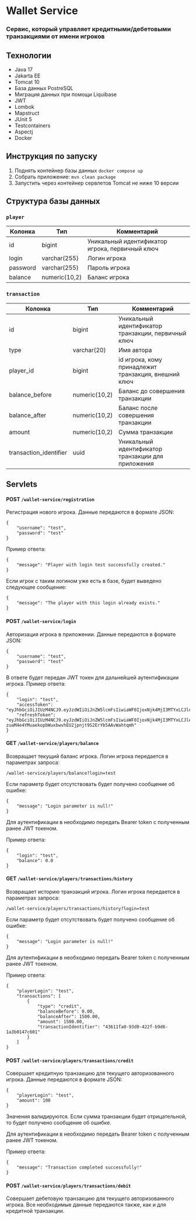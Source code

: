 # Wallet Service
### Cервис, который управляет кредитными/дебетовыми транзакциями от имени игроков

## Технологии

- Java 17
- Jakarta EE
- Tomcat 10
- База данных PostreSQL
- Миграция данных при помощи Liquibase
- JWT
- Lombok
- Mapstruct
- JUnit 5
- Testcontainers
- Aspectj
- Docker

## Инструкция по запуску
1. Поднять контейнер базы данных ``` docker compose up ``` 
2. Собрать приложение: ``` mvn clean package ``` 
3. Запустить через контейнер сервлетов Tomcat не ниже 10 версии

## Структура базы данных

### `player`

| Колонка  | Тип           | Комментарий                                     |
|----------|---------------|-------------------------------------------------|
| id       | bigint        | Уникальный идентификатор игрока, первичный ключ |
| login    | varchar(255)  | Логин игрока                                    |
| password | varchar(255)  | Пароль игрока                                   |
| balance  | numeric(10,2) | Баланс игрока                                   |

### `transaction`

| Колонка                | Тип           | Комментарий                                          |
|------------------------|---------------|------------------------------------------------------|
| id                     | bigint        | Уникальный идентификатор транзакции, первичный ключ  |
| type                   | varchar(20)   | Имя автора                                           |
| player_id              | bigint        | id игрока, кому принадлежит транзакция, внешний ключ |
| balance_before         | numeric(10,2) | Баланс до совершения транзакции                      |
| balance_after          | numeric(10,2) | Баланс после совершения транзакции                   |
| amount                 | numeric(10,2) | Сумма транзакции                                     |
| transaction_identifier | uuid          | Уникальный идентификатор транзакции для приложения   |

## Servlets

#### POST `/wallet-service/registration`

Регистрация нового игрока. Данные передаются в формате JSON:

```
{
    "username": "test",
    "password": "test"
}
```

Пример ответа:

```
{
    "message": "Player with login test successfully created."
}
```

Если игрок с таким логином уже есть в базе, будет выведено следующее сообщение:

```
{
    "message": "The player with this login already exists."
}
```

#### POST `/wallet-service/login`

Авторизация игрока в приложении. Данные передаются в формате JSON:

```
{
    "username": "test",
    "password": "test"
}
```

В ответе будет передан JWT токен для дальнейшей аутентификации игрока. Пример ответа:

```
{
    "login": "test",
    "accessToken": "eyJhbGciOiJIUzM4NCJ9.eyJzdWIiOiJnZW5lcmFsIiwiaWF0IjoxNjk4MjI3MTYxLCJleHAiOjE2OTgyMzA3NjF9.5jexC7YryLT_ViPvqtqTtg421VaPb33vg3AlrM3BS9kz4r4sEibkX_uePj5vlmwJ",
    "refreshToken": "eyJhbGciOiJIUzM4NCJ9.eyJzdWIiOiJnZW5lcmFsIiwiaWF0IjoxNjk4MjI3MTYxLCJleHAiOjE3MDA4MTkxNjF9.EanP2UYs2cZrnF-zuaM4e4YMuaekopbWuxbwvhEU2jpnjt9S2ErYb5AAvWahtqmh"
}
```

#### GET `/wallet-service/players/balance`

Возвращает текущий баланс игрока. Логин игрока передается в параметрах запроса:

```
/wallet-service/players/balance?login=test
```

Если параметр будет отсутствовать будет получено сообщение об ошибке:

```
{
    "message": "Login parameter is null!"
}
```

Для аутентификации в необходимо передать Bearer token с полученным ранее JWT токеном.

Пример ответа:

```
{
    "login": "test",
    "balance": 0.0
}
```

#### GET `/wallet-service/players/transactions/history`

Возвращает историю транзакций игрока. Логин игрока передается в параметрах запроса:

```
/wallet-service/players/transactions/history?login=test
```

Если параметр будет отсутствовать будет получено сообщение об ошибке:

```
{
    "message": "Login parameter is null!"
}
```

Для аутентификации в необходимо передать Bearer token с полученным ранее JWT токеном.

Пример ответа:

```
{
    "playerLogin": "test",
    "transactions": [
        {
            "type": "credit",
            "balanceBefore": 0.00,
            "balanceAfter": 1500.00,
            "amount": 1500.00,
            "transactionIdentifier": "43611fa0-93d0-422f-b9d6-1a3b0147c601"
        }
    ]
}
```

#### POST `/wallet-service/players/transactions/credit`

Совершает кредитную транзакцию для текущего авторизованного игрока. Данные передаются в формате JSON:

```
{
    "playerLogin": "test",
    "amount": 100
}
```

Значения валидируются. Если сумма транзакции будет отрицательной, то будет получено сообщение об ошибке.

Для аутентификации в необходимо передать Bearer token с полученным ранее JWT токеном.

Пример ответа:

```
{
    "message": "Transaction completed successfully!"
}
```

#### POST `/wallet-service/players/transactions/debit`

Совершает дебетовую транзакцию для текущего авторизованного игрока.
Все необходимые данные передаются также, как и для кредитной транзакции.